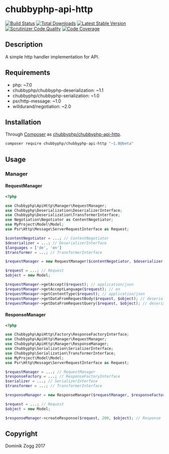 # chubbyphp-api-http

[![Build Status](https://api.travis-ci.org/chubbyphp/chubbyphp-api-http.png?branch=master)](https://travis-ci.org/chubbyphp/chubbyphp-api-http)
[![Total Downloads](https://poser.pugx.org/chubbyphp/chubbyphp-api-http/downloads.png)](https://packagist.org/packages/chubbyphp/chubbyphp-api-http)
[![Latest Stable Version](https://poser.pugx.org/chubbyphp/chubbyphp-api-http/v/stable.png)](https://packagist.org/packages/chubbyphp/chubbyphp-api-http)
[![Scrutinizer Code Quality](https://scrutinizer-ci.com/g/chubbyphp/chubbyphp-api-http/badges/quality-score.png?b=master)](https://scrutinizer-ci.com/g/chubbyphp/chubbyphp-api-http/?branch=master)
[![Code Coverage](https://scrutinizer-ci.com/g/chubbyphp/chubbyphp-api-http/badges/coverage.png?b=master)](https://scrutinizer-ci.com/g/chubbyphp/chubbyphp-api-http/?branch=master)

## Description

A simple http handler implementation for API.

## Requirements

 * php: ~7.0
 * chubbyphp/chubbyphp-deserialization: ~1.1
 * chubbyphp/chubbyphp-serialization: ~1.0
 * psr/http-message: ~1.0
 * willdurand/negotiation: ~2.0

## Installation

Through [Composer](http://getcomposer.org) as [chubbyphp/chubbyphp-api-http][1].

```sh
composer require chubbyphp/chubbyphp-api-http "~1.0@beta"
```

## Usage

### Manager

#### RequestManager

```php
<?php

use Chubbyphp\ApiHttp\Manager\RequestManager;
use Chubbyphp\Deserialization\DeserializerInterface;
use Chubbyphp\Deserialization\TransformerInterface;
use Negotiation\Negotiator as ContentNegotiator;
use MyProject\Model\Model;
use Psr\Http\Message\ServerRequestInterface as Request;

$contentNegotiator = ...; // ContentNegotiator
$deserializer = ...; // DeserializerInterface
$languages = ['de', 'en']
$transformer = ...; // TransformerInterface

$requestManager = new RequestManager($contentNegotiator, $deserializer, $languageNegotiator, $languages, $transformer);

$request = ...; // Request
$object = new Model;

$requestManager->getAccept($request); // application/json
$requestManager->getAcceptLanguage($request); // en
$requestManager->getContentType($request); // application/json
$requestManager->getDataFromRequestBody($request, $object); // deserialize data from body to $object
$requestManager->getDataFromRequestQuery($request, $object); // deserialize query from body to $object
```

#### ResponseManager

```php
<?php

use Chubbyphp\ApiHttp\Factory\ResponseFactoryInterface;
use Chubbyphp\ApiHttp\Manager\RequestManager;
use Chubbyphp\ApiHttp\Manager\ResponseManager;
use Chubbyphp\Serialization\SerializerInterface;
use Chubbyphp\Serialization\TransformerInterface;
use MyProject\Model\Model;
use Psr\Http\Message\ServerRequestInterface as Request;

$requestManager = ...; // RequestManager
$responseFactory = ...; // ResponseFactoryInterface
$serializer = ...; // SerializerInterface
$transformer = ...; // TransformerInterface

$responseManager = new ResponseManager($requestManager, $responseFactory, $serializer, $transformer);

$request = ...; // Request
$object = new Model;

$responseManager->createResponse($request, 200, $object); // Response
```

## Copyright

Dominik Zogg 2017

[1]: https://packagist.org/packages/chubbyphp/chubbyphp-api-http
